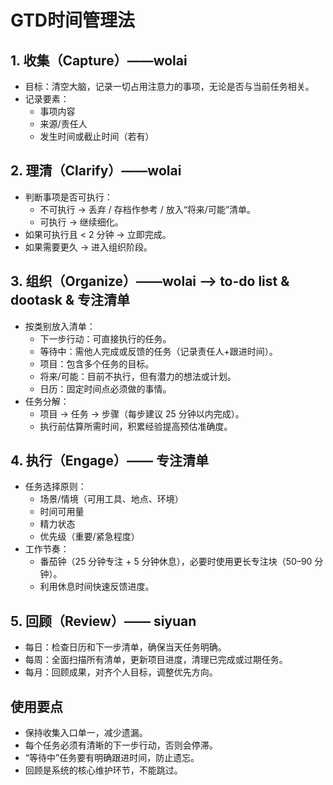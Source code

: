 # GTD时间管理法

## 1. 收集（Capture）——wolai

- 目标：清空大脑，记录一切占用注意力的事项，无论是否与当前任务相关。
- 记录要素：
  - 事项内容
  - 来源/责任人
  - 发生时间或截止时间（若有）

## 2. 理清（Clarify）——wolai

- 判断事项是否可执行：
  - 不可执行 → 丢弃 / 存档作参考 / 放入“将来/可能”清单。
  - 可执行 → 继续细化。
- 如果可执行且 < 2 分钟 → 立即完成。
- 如果需要更久 → 进入组织阶段。

## 3. 组织（Organize）——wolai --> to-do list & dootask & 专注清单

- 按类别放入清单：
  - 下一步行动：可直接执行的任务。
  - 等待中：需他人完成或反馈的任务（记录责任人+跟进时间）。
  - 项目：包含多个任务的目标。
  - 将来/可能：目前不执行，但有潜力的想法或计划。
  - 日历：固定时间点必须做的事情。
- 任务分解：
  - 项目 → 任务 → 步骤（每步建议 25 分钟以内完成）。
  - 执行前估算所需时间，积累经验提高预估准确度。

## 4. 执行（Engage）—— 专注清单

- 任务选择原则：
  - 场景/情境（可用工具、地点、环境）
  - 时间可用量
  - 精力状态
  - 优先级（重要/紧急程度）
- 工作节奏：
  - 番茄钟（25 分钟专注 + 5 分钟休息），必要时使用更长专注块（50–90 分钟）。
  - 利用休息时间快速反馈进度。

## 5. 回顾（Review）—— siyuan

- 每日：检查日历和下一步清单，确保当天任务明确。
- 每周：全面扫描所有清单，更新项目进度，清理已完成或过期任务。
- 每月：回顾成果，对齐个人目标，调整优先方向。

## 使用要点

- 保持收集入口单一，减少遗漏。
- 每个任务必须有清晰的下一步行动，否则会停滞。
- “等待中”任务要有明确跟进时间，防止遗忘。
- 回顾是系统的核心维护环节，不能跳过。
